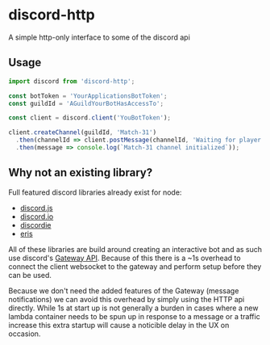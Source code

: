 # discord-http

A simple http-only interface to some of the discord api

## Usage

```js
import discord from 'discord-http';

const botToken = 'YourApplicationsBotToken';
const guildId = 'AGuildYourBotHasAccessTo';

const client = discord.client('YouBotToken');

client.createChannel(guildId, 'Match-31')
  .then(channelId => client.postMessage(channelId, 'Waiting for player check in'))
  .then(message => console.log(`Match-31 channel initialized`));
```

## Why not an existing library?

Full featured discord libraries already exist for node:

- [discord.js](https://github.com/hydrabolt/discord.js)
- [discord.io](https://github.com/izy521/discord.io)
- [discordie](https://github.com/qeled/discordie)
- [eris](https://github.com/abalabahaha/eris)

All of these libraries are build around creating an interactive bot and as such use discord's [
Gateway API](https://discordapp.com/developers/docs/topics/gateway). Because of this there is a
~1s overhead to connect the client websocket to the gateway and perform setup before they can be
used.

Because we don't need the added features of the Gateway (message notifications) we can avoid this
overhead by simply using the HTTP api directly. While 1s at start up is not generally a burden in
cases where a new lambda container needs to be spun up in response to a message or a traffic increase
this extra startup will cause a noticible delay in the UX on occasion.
